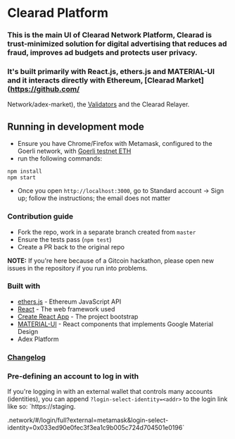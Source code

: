 # Clearad Platform

### This is the main UI of Clearad Network Platform, Clearad is trust-minimized solution for digital advertising that reduces ad fraud, improves ad budgets and protects user privacy.

### It's built primarily with React.js, ethers.js and MATERIAL-UI and it interacts directly with Ethereum, [Clearad Market](https://github.com/
Network/adex-market), the [Validators](https://github.com/adexnetwork/adex-validator) and the Clearad Relayer.

## Running in development mode

* Ensure you have Chrome/Firefox with Metamask, configured to the Goerli network, with [Goerli testnet ETH](https://goerli-faucet.slock.it/)
* run the following commands:

```
npm install
npm start
```

* Once you open `http://localhost:3000`, go to Standard account -> Sign up; follow the instructions; the email does not matter


### Contribution guide

* Fork the repo, work in a separate branch created from `master`
* Ensure the tests pass (`npm test`)
* Create a PR back to the original repo

**NOTE:** If you're here because of a Gitcoin hackathon, please open new issues in the repository if you run into problems.

### Built with 
* [ethers.js](https://docs.ethers.io/ethers.js/html/) - Ethereum JavaScript API
* [React](https://github.com/facebook/react) - The web framework used
* [Create React App](https://github.com/facebookincubator/create-react-app) - The project bootstrap
* [MATERIAL-UI](https://material-ui.com/) - React components that implements Google Material Design
* Adex Platform

### [Changelog](CHANGELOG.md)

### Pre-defining an account to log in with
If you're logging in with an external wallet that controls many accounts (identities), you can append `?login-select-identity=<addr>` to the login link like so: `https://staging.



.network/#/login/full?external=metamask&login-select-identity=0x033ed90e0fec3f3ea1c9b005c724d704501e0196`
